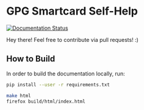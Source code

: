 GPG Smartcard Self-Help
=======================

[![Documentation Status](https://readthedocs.org/projects/gpg_smartcard/badge/?version=latest)](http://gpg-smartcard.readthedocs.io)

Hey there!
Feel free to contribute via pull requests! :)

How to Build
------------

In order to build the documentation locally, run:

```bash
pip install --user -r requirements.txt

make html
firefox build/html/index.html
```
